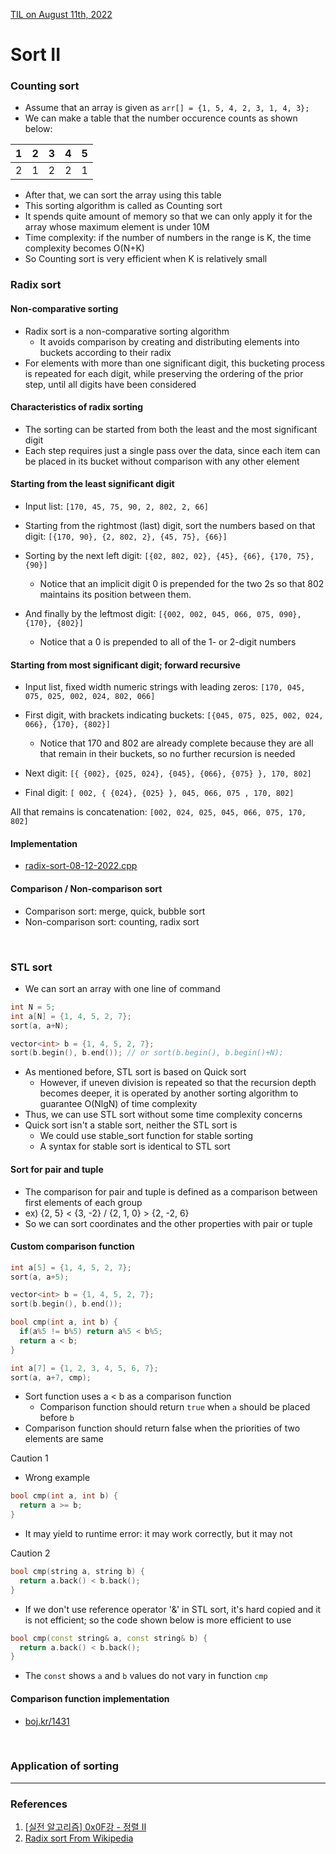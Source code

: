 [TIL on August 11th, 2022](../../TIL/2022/08/08-11-2022.md)
# **Sort II**

### Counting sort
- Assume that an array is given as `arr[] = {1, 5, 4, 2, 3, 1, 4, 3};`
- We can make a table that the number occurence counts as shown below:

 | 1 | 2 | 3 | 4 | 5 |
 |---|---|---|---|---|
 | 2 | 1 | 2 | 2 | 1 |

- After that, we can sort the array using this table
- This sorting algorithm is called as Counting sort
- It spends quite amount of memory so that we can only apply it for the array whose maximum element is under 10M
- Time complexity: if the number of numbers in the range is K, the time complexity becomes O(N+K)
- So Counting sort is very efficient when K is relatively small

### Radix sort
#### Non-comparative sorting
- Radix sort is a non-comparative sorting algorithm
  * It avoids comparison by creating and distributing elements into buckets according to their radix
- For elements with more than one significant digit, this bucketing process is repeated for each digit, while preserving the ordering of the prior step, until all digits have been considered

#### Characteristics of radix sorting
- The sorting can be started from both the least and the most significant digit
- Each step requires just a single pass over the data, since each item can be placed in its bucket without comparison with any other element

#### Starting from the least significant digit
- Input list: `[170, 45, 75, 90, 2, 802, 2, 66]`
- Starting from the rightmost (last) digit, sort the numbers based on that digit:
`[{170, 90}, {2, 802, 2}, {45, 75}, {66}]`

- Sorting by the next left digit:
`[{02, 802, 02}, {45}, {66}, {170, 75}, {90}]`
  * Notice that an implicit digit 0 is prepended for the two 2s so that 802 maintains its position between them.

- And finally by the leftmost digit:
`[{002, 002, 045, 066, 075, 090}, {170}, {802}]`
  * Notice that a 0 is prepended to all of the 1- or 2-digit numbers

#### Starting from most significant digit; forward recursive
- Input list, fixed width numeric strings with leading zeros:
`[170, 045, 075, 025, 002, 024, 802, 066]`

- First digit, with brackets indicating buckets:
`[{045, 075, 025, 002, 024, 066}, {170}, {802}]`
  * Notice that 170 and 802 are already complete because they are all that remain in their buckets, so no further recursion is needed

- Next digit:
`[{ {002}, {025, 024}, {045}, {066}, {075} }, 170, 802]`

- Final digit:
`[ 002, { {024}, {025} }, 045, 066, 075 , 170, 802]`

All that remains is concatenation:
`[002, 024, 025, 045, 066, 075, 170, 802]`

#### Implementation
- [radix-sort-08-12-2022.cpp](./radix-sort-08-12-2022.cpp)

#### Comparison / Non-comparison sort
- Comparison sort: merge, quick, bubble sort
- Non-comparison sort: counting, radix sort

<br>

### STL sort
- We can sort an array with one line of command
```cpp
int N = 5;
int a[N] = {1, 4, 5, 2, 7};
sort(a, a+N);

vector<int> b = {1, 4, 5, 2, 7};
sort(b.begin(), b.end()); // or sort(b.begin(), b.begin()+N);
```

- As mentioned before, STL sort is based on Quick sort
  * However, if uneven division is repeated so that the recursion depth becomes deeper, it is operated by another sorting algorithm to guarantee O(NlgN) of time complexity
- Thus, we can use STL sort without some time complexity concerns
- Quick sort isn't a stable sort, neither the STL sort is
  * We could use stable_sort function for stable sorting
  * A syntax for stable sort is identical to STL sort

#### Sort for pair and tuple
- The comparison for pair and tuple is defined as a comparison between first elements of each group
- ex) {2, 5} < {3, -2} / {2, 1, 0} > {2, -2, 6}
- So we can sort coordinates and the other properties with pair or tuple

#### Custom comparison function
```cpp
int a[5] = {1, 4, 5, 2, 7};
sort(a, a+5);

vector<int> b = {1, 4, 5, 2, 7};
sort(b.begin(), b.end());

bool cmp(int a, int b) {
  if(a%5 != b%5) return a%5 < b%5;
  return a < b;
}

int a[7] = {1, 2, 3, 4, 5, 6, 7};
sort(a, a+7, cmp);
```
- Sort function uses a < b as a comparison function
  * Comparison function should return `true` when `a` should be placed before `b`
- Comparison function should return false when the priorities of two elements are same

Caution 1
- Wrong example
```cpp
bool cmp(int a, int b) {
  return a >= b;
}
```
- It may yield to runtime error: it may work correctly, but it may not

Caution 2
```cpp
bool cmp(string a, string b) {
  return a.back() < b.back();
}
```
- If we don't use reference operator '&' in STL sort, it's hard copied and it is not efficient; so the code shown below is more efficient to use
```cpp
bool cmp(const string& a, const string& b) {
  return a.back() < b.back();
}
```
- The `const` shows `a` and `b` values do not vary in function `cmp`

#### Comparison function implementation
- [boj.kr/1431](../../Problem%20Solving/boj/Sorting/1431-08-13-2022.cpp)

<br>

### Application of sorting
___

### References
1. [[실전 알고리즘] 0x0F강 - 정렬 II](https://blog.encrypted.gg/966)
2. [Radix sort From Wikipedia](https://en.wikipedia.org/wiki/Radix_sort)